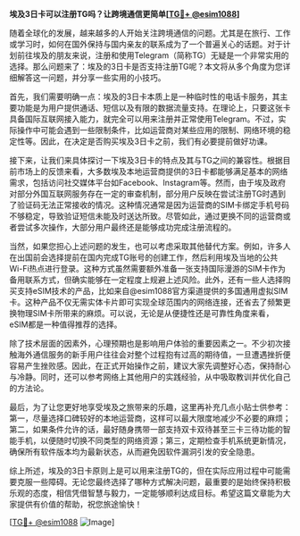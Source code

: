 **埃及3日卡可以注册TG吗？让跨境通信更简单[[TG💪+ @esim1088](https://t.me/s/esim1088)]**

随着全球化的发展，越来越多的人开始关注跨境通信的问题。尤其是在旅行、工作或学习时，如何在国外保持与国内亲友的联系成为了一个普遍关心的话题。对于计划前往埃及的朋友来说，注册和使用Telegram（简称TG）无疑是一个非常实用的选择。那么问题来了：埃及的3日卡是否支持注册TG呢？本文将从多个角度为您详细解答这一问题，并分享一些实用的小技巧。

首先，我们需要明确一点：埃及的3日卡本质上是一种临时性的电话卡服务，其主要功能是为用户提供通话、短信以及有限的数据流量支持。在理论上，只要这张卡具备国际互联网接入能力，就完全可以用来注册并正常使用Telegram。不过，实际操作中可能会遇到一些限制条件，比如运营商对某些应用的限制、网络环境的稳定性等。因此，在决定是否购买埃及3日卡之前，我们有必要提前做好功课。

接下来，让我们来具体探讨一下埃及3日卡的特点及其与TG之间的兼容性。根据目前市场上的反馈来看，大多数埃及本地运营商提供的3日卡都能够满足基本的网络需求，包括访问社交媒体平台如Facebook、Instagram等。然而，由于埃及政府对部分外国互联网服务存在一定的审查机制，部分用户反映在尝试注册TG时遇到了验证码无法正常接收的情况。这种情况通常是因为运营商的SIM卡绑定手机号码不够稳定，导致验证短信未能及时送达所致。尽管如此，通过更换不同的运营商或者尝试多次操作，大部分用户最终还是能够成功完成注册流程的。

当然，如果您担心上述问题的发生，也可以考虑采取其他替代方案。例如，许多人在出国前会选择提前在国内完成TG账号的创建工作，然后利用埃及当地的公共Wi-Fi热点进行登录。这种方式虽然需要额外准备一张支持国际漫游的SIM卡作为备用联系方式，但确实能够在一定程度上规避上述风险。此外，还有一些人选择购买支持eSIM技术的产品，比如来自@esim1088官方渠道提供的多国通用虚拟SIM卡。这种产品不仅无需实体卡片即可实现全球范围内的网络连接，还省去了频繁更换物理SIM卡所带来的麻烦。可以说，无论是从便捷性还是可靠性角度来看，eSIM都是一种值得推荐的选择。

除了技术层面的因素外，心理预期也是影响用户体验的重要因素之一。不少初次接触海外通信服务的新手用户往往会对整个过程抱有过高的期待值，一旦遭遇挫折便容易产生挫败感。因此，在正式开始操作之前，建议大家先调整好心态，保持耐心与冷静。同时，还可以参考网络上其他用户的实践经验，从中吸取教训并优化自己的方法论。

最后，为了让您更好地享受埃及之旅带来的乐趣，这里再补充几点小贴士供参考：第一，尽量选择口碑较好的本地运营商，这样可以最大限度地减少不必要的麻烦；第二，如果条件允许的话，最好随身携带一部支持双卡双待甚至三卡三待功能的智能手机，以便随时切换不同类型的网络资源；第三，定期检查手机系统更新情况，确保所有软件版本均为最新状态，从而避免因软件漏洞引发的安全隐患。

综上所述，埃及的3日卡原则上是可以用来注册TG的，但在实际应用过程中可能需要克服一些障碍。无论您最终选择了哪种方式解决问题，最重要的是始终保持积极乐观的态度，相信凭借智慧与毅力，一定能够顺利达成目标。希望这篇文章能为大家提供有价值的帮助，祝您旅途愉快！

[[TG💪+ @esim1088](https://t.me/s/esim1088) ![Image](https://i.postimg.cc/4NQfJmqS/Snipaste-2025-05-13-00-14-12.png)]
